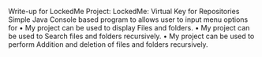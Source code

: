Write-up for LockedMe Project:
LockedMe: Virtual Key for Repositories
Simple Java Console based program to allows user to input menu options for
•	My project can be used to display Files and folders.
•	My project can be used to Search files and folders recursively.
•	My project can be used to perform Addition and deletion of files and folders recursively.
